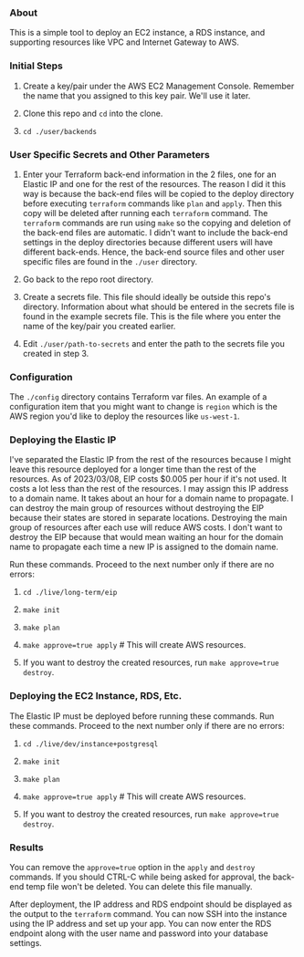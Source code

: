 ### About

This is a simple tool to deploy an EC2 instance, a RDS instance, and supporting resources like VPC and Internet Gateway to AWS.

### Initial Steps

1. Create a key/pair under the AWS EC2 Management Console. Remember the name that you assigned to this key pair. We'll use it later.

2. Clone this repo and `cd` into the clone.

3. `cd ./user/backends`

### User Specific Secrets and Other Parameters

1. Enter your Terraform back-end information in the 2 files, one for an Elastic IP and one for the rest of the resources. The reason I did it this way is because the back-end files will be copied to the deploy directory before executing `terraform` commands like `plan` and `apply`. Then this copy will be deleted after running each `terraform` command. The `terraform` commands are run using `make` so the copying and deletion of the back-end files are automatic. I didn't want to include the back-end settings in the deploy directories because different users will have different back-ends. Hence, the back-end source files and other user specific files are found in the `./user` directory.

2. Go back to the repo root directory.

3. Create a secrets file. This file should ideally be outside this repo's directory. Information about what should be entered in the secrets file is found in the example secrets file. This is the file where you enter the name of the key/pair you created earlier.

4. Edit `./user/path-to-secrets` and enter the path to the secrets file you created in step 3.

### Configuration

The `./config` directory contains Terraform var files. An example of a configuration item that you might want to change is `region` which is the AWS region you'd like to deploy the resources like `us-west-1`.

### Deploying the Elastic IP

I've separated the Elastic IP from the rest of the resources because I might leave this resource deployed for a longer time than the rest of the resources. As of 2023/03/08, EIP costs $0.005 per hour if it's not used. It costs a lot less than the rest of the resources. I may assign this IP address to a domain name. It takes about an hour for a domain name to propagate. I can destroy the main group of resources without destroying the EIP because their states are stored in separate locations. Destroying the main group of resources after each use will reduce AWS costs. I don't want to destroy the EIP because that would mean waiting an hour for the domain name to propagate each time a new IP is assigned to the domain name.

Run these commands. Proceed to the next number only if there are no errors:

1. `cd ./live/long-term/eip`

2. `make init`

3. `make plan`

4. `make approve=true apply` # This will create AWS resources.

5. If you want to destroy the created resources, run `make approve=true destroy`.

### Deploying the EC2 Instance, RDS, Etc.

The Elastic IP must be deployed before running these commands. Run these commands. Proceed to the next number only if there are no errors:

1. `cd ./live/dev/instance+postgresql`

2. `make init`

3. `make plan`

4. `make approve=true apply` # This will create AWS resources.

5. If you want to destroy the created resources, run `make approve=true destroy`.

### Results

You can remove the `approve=true` option in the `apply` and `destroy` commands. If you should CTRL-C while being asked for approval, the back-end temp file won't be deleted. You can delete this file manually.

After deployment, the IP address and RDS endpoint should be displayed as the output to the `terraform` command. You can now SSH into the instance using the IP address and set up your app. You can now enter the RDS endpoint along with the user name and password into your database settings.
